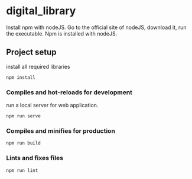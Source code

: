 # digital_library
Install npm with nodeJS.
Go to the official site of nodeJS, download it, run the executable. Npm is installed with nodeJS.
## Project setup
install all required libraries
```
npm install
```

### Compiles and hot-reloads for development
run a local server for web application.
```
npm run serve
```

### Compiles and minifies for production
```
npm run build
```

### Lints and fixes files
```
npm run lint
```
